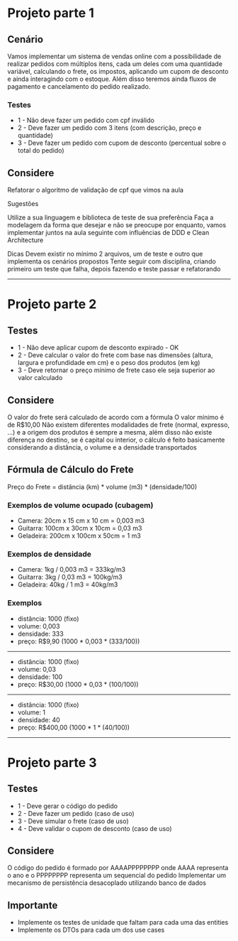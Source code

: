 # Projeto parte 1

## Cenário

Vamos implementar um sistema de vendas online com a possibilidade de realizar pedidos com múltiplos itens, cada um deles com uma quantidade variável, calculando o frete, os impostos, aplicando um cupom de desconto e ainda interagindo com o estoque. Além disso teremos ainda fluxos de pagamento e cancelamento do pedido realizado.


### Testes
* 1 - Não deve fazer um pedido com cpf inválido
* 2 - Deve fazer um pedido com 3 itens (com descrição, preço e quantidade)
* 3 - Deve fazer um pedido com cupom de desconto (percentual sobre o total do pedido)


## Considere

Refatorar o algoritmo de validação de cpf que vimos na aula

Sugestões

Utilize a sua linguagem e biblioteca de teste de sua preferência
Faça a modelagem da forma que desejar e não se preocupe por enquanto, vamos implementar juntos na aula seguinte com influências de DDD e Clean Architecture

Dicas
Devem existir no mínimo 2 arquivos, um de teste e outro que implementa os cenários propostos
Tente seguir com disciplina, criando primeiro um teste que falha, depois fazendo e teste passar e refatorando

---
# Projeto parte 2

## Testes

* 1 - Não deve aplicar cupom de desconto expirado - OK
* 2 - Deve calcular o valor do frete com base nas dimensões (altura, largura e profundidade em cm) e o peso dos produtos (em kg)
* 3 - Deve retornar o preço mínimo de frete caso ele seja superior ao valor calculado


## Considere


O valor do frete será calculado de acordo com a fórmula
O valor mínimo é de R$10,00
Não existem diferentes modalidades de frete (normal, expresso, …) e a origem dos produtos é sempre a mesma, além disso não existe diferença no destino, se é capital ou interior, o cálculo é feito basicamente considerando a distância, o volume e a densidade transportados

## Fórmula de Cálculo do Frete

Preço do Frete = distância (km) * volume (m3) * (densidade/100)

### Exemplos de volume ocupado (cubagem)

* Camera: 20cm x 15 cm x 10 cm = 0,003 m3
* Guitarra: 100cm x 30cm x 10cm = 0,03 m3
* Geladeira: 200cm x 100cm x 50cm = 1 m3

### Exemplos de densidade

* Camera: 1kg / 0,003 m3 = 333kg/m3
* Guitarra: 3kg / 0,03 m3 = 100kg/m3
* Geladeira: 40kg / 1 m3 = 40kg/m3

### Exemplos

* distância: 1000 (fixo)
* volume: 0,003
* densidade: 333
* preço: R$9,90 (1000 * 0,003 * (333/100))
---

* distância: 1000 (fixo)
* volume: 0,03
* densidade: 100
* preço: R$30,00 (1000 * 0,03 * (100/100))

---
* distância: 1000 (fixo)
* volume: 1
* densidade: 40
* preço: R$400,00 (1000 * 1 * (40/100))
---

# Projeto parte 3

## Testes

* 1 - Deve gerar o código do pedido
* 2 - Deve fazer um pedido (caso de uso)
* 3 - Deve simular o frete (caso de uso)
* 4 - Deve validar o cupom de desconto (caso de uso)



## Considere


O código do pedido é formado por AAAAPPPPPPPP onde AAAA representa o ano e o PPPPPPPP representa um sequencial do pedido
Implementar um mecanismo de persistência desacoplado utilizando banco de dados

## Importante


* Implemente os testes de unidade que faltam para cada uma das entities
* Implemente os DTOs para cada um dos use cases